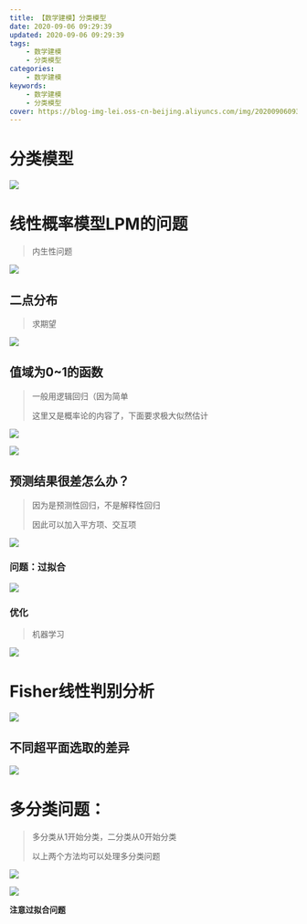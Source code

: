 ```yaml
---
title: 【数学建模】分类模型
date: 2020-09-06 09:29:39
updated: 2020-09-06 09:29:39
tags:
    - 数学建模
    - 分类模型
categories:
    - 数学建模
keywords:
    - 数学建模
    - 分类模型
cover: https://blog-img-lei.oss-cn-beijing.aliyuncs.com/img/20200906093054.png
---
```

# 分类模型

![](https://blog-img-lei.oss-cn-beijing.aliyuncs.com/img/image-20200906083817575.png)

# 线性概率模型LPM的问题

> 内生性问题

![](https://blog-img-lei.oss-cn-beijing.aliyuncs.com/img/image-20200906084548144.png)

## 二点分布

> 求期望

![](https://blog-img-lei.oss-cn-beijing.aliyuncs.com/img/image-20200906084650581.png)

## 值域为0~1的函数

> 一般用逻辑回归（因为简单
>
> 这里又是概率论的内容了，下面要求极大似然估计

![](https://blog-img-lei.oss-cn-beijing.aliyuncs.com/img/image-20200906085029497.png)

![](https://blog-img-lei.oss-cn-beijing.aliyuncs.com/img/image-20200906085040705.png)

## 预测结果很差怎么办？

> 因为是预测性回归，不是解释性回归
>
> 因此可以加入平方项、交互项

![](https://blog-img-lei.oss-cn-beijing.aliyuncs.com/img/image-20200906090548182.png)

### 问题：过拟合

![](https://blog-img-lei.oss-cn-beijing.aliyuncs.com/img/image-20200906090713692.png)

### 优化

> 机器学习

![](https://blog-img-lei.oss-cn-beijing.aliyuncs.com/img/image-20200906090750047.png)

# Fisher线性判别分析

![](https://blog-img-lei.oss-cn-beijing.aliyuncs.com/img/image-20200906091145161.png)

## 不同超平面选取的差异

![](https://blog-img-lei.oss-cn-beijing.aliyuncs.com/img/image-20200906091442434.png)

# 多分类问题：

> 多分类从1开始分类，二分类从0开始分类
>
> 以上两个方法均可以处理多分类问题

![](https://blog-img-lei.oss-cn-beijing.aliyuncs.com/img/image-20200906091925939.png)

![](https://blog-img-lei.oss-cn-beijing.aliyuncs.com/img/image-20200906092211171.png)

**注意过拟合问题**

